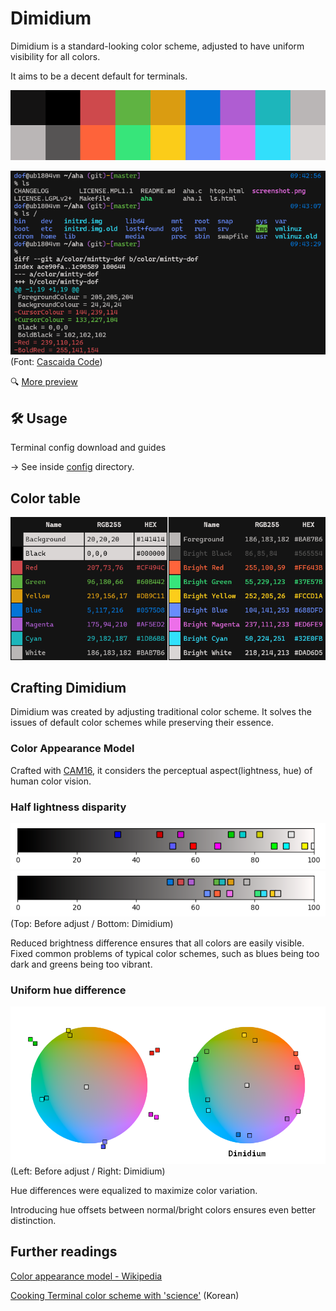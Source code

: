 # Dimidium

Dimidium is a standard-looking color scheme, adjusted to have uniform visibility for all colors.

It aims to be a decent default for terminals.

![palette](img/palette.png)

![terminal preview](img/preview-terminal.png)  
(Font: [Cascaida Code](https://github.com/microsoft/cascadia-code))

🔍 [More preview](https://htmlpreview.github.io/?https://github.com/dofuuz/dimidium/blob/main/preview/tty-preview-nobold.html)


## 🛠️ Usage

Terminal config download and guides

→ See inside [config](config) directory. 


## Color table

![Dimidium color table](img/color_table.png)


## Crafting Dimidium

Dimidium was created by adjusting traditional color scheme. It solves the issues of default color schemes while preserving their essence.

### Color Appearance Model

Crafted with [CAM16](https://en.wikipedia.org/wiki/Color_appearance_model#CAM16), it considers the perceptual aspect(lightness, hue) of human color vision.

### Half lightness disparity

![Lightness before adjust](img/cmp-lightness0.png)  
![Lightness after adjust](img/cmp-lightness1.png)  
(Top: Before adjust / Bottom: Dimidium)

Reduced brightness difference ensures that all colors are easily visible. Fixed common problems of typical color schemes, such as blues being too dark and greens being too vibrant.

### Uniform hue difference

![Hue, chroma adjust](img/cmp-color.png)  
(Left: Before adjust / Right: Dimidium)

Hue differences were equalized to maximize color variation.

Introducing hue offsets between normal/bright colors ensures even better distinction.


## Further readings

[Color appearance model - Wikipedia](https://en.wikipedia.org/wiki/Color_appearance_model)

[Cooking Terminal color scheme with 'science'](https://c.innori.com/155) (Korean)
